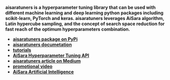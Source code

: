 **aisaratuners is a hyperparameter tuning library that can be used with different machine learning and deep learning python packages including scikit-learn, PyTorch and keras. aisaratuners leverages AiSara algorithm, Latin hypercube sampling, and the concept of search space reduction for fast reach of the optimum hyperparameters combination.**

* **[aisaratuners package on PyPi](https://pypi.org/project/aisaratuners/)**
* **[aisaratuners documetation](https://github.com/aisara-hub/aisaratuners/blob/master/docs/user%20guide.md)**
* **[tutorials](https://github.com/aisara-hub/aisaratuners/blob/master/docs/Tutorials.md)**
* **[AiSara Hyperparameter Tuning API](https://rapidapi.com/aisara-technology-aisara-technology-default/api/aisara-hyperparameter-tuning)**
* **[aisaratuners article on Medium](https://aisaradeepwadi.medium.com/advance-keras-hyperparameter-tuning-with-aisaratuners-library-78c488ab4d6a)**
* **[promotional video](https://www.youtube.com/watch?v=pFuyb7q28vg&feature=youtu.be&ab_channel=AiSaraEnquiry)**
* **[AiSara Artificial Intelligence](https://www.aisara.ai/)** 
